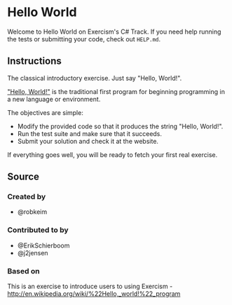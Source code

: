 # Hello World

Welcome to Hello World on Exercism's C# Track.
If you need help running the tests or submitting your code, check out `HELP.md`.

## Instructions

The classical introductory exercise. Just say "Hello, World!".

["Hello, World!"](http://en.wikipedia.org/wiki/%22Hello,_world!%22_program) is
the traditional first program for beginning programming in a new language
or environment.

The objectives are simple:

- Modify the provided code so that it produces the string "Hello, World!".
- Run the test suite and make sure that it succeeds.
- Submit your solution and check it at the website.

If everything goes well, you will be ready to fetch your first real exercise.

## Source

### Created by

- @robkeim

### Contributed to by

- @ErikSchierboom
- @j2jensen

### Based on

This is an exercise to introduce users to using Exercism - http://en.wikipedia.org/wiki/%22Hello,_world!%22_program